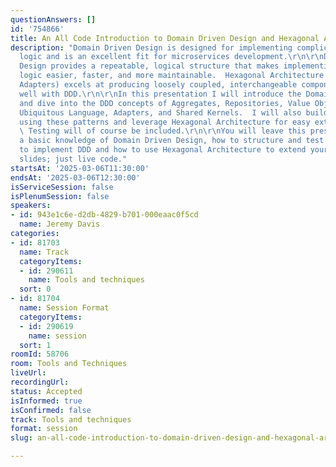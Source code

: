 ```yaml
---
questionAnswers: []
id: '754866'
title: An All Code Introduction to Domain Driven Design and Hexagonal Architecture
description: "Domain Driven Design is designed for implementing complicated business
  logic and is an excellent fit for microservices development.\r\n\r\nDomain Driven
  Design provides a repeatable, logical structure that makes implementing business
  logic easier, faster, and more maintainable.  Hexagonal Architecture (or Ports and
  Adapters) excels at producing loosely coupled, interchangeable components that fit
  well with DDD.\r\n\r\nIn this presentation I will introduce the Domain Driven Design
  and dive into the DDD concepts of Aggregates, Repositories, Value Objects, Services,
  Ubiquitous Language, Adapters, and Shared Kernels.  I will also build an application
  using these patterns and leverage Hexagonal Architecture for easy extensibility.
  \ Testing will of course be included.\r\n\r\nYou will leave this presentation with
  a basic knowledge of Domain Driven Design, how to structure and test your application
  to implement DDD and how to use Hexagonal Architecture to extend your applications.\r\n\r\nNo
  slides; just live code."
startsAt: '2025-03-06T11:30:00'
endsAt: '2025-03-06T12:30:00'
isServiceSession: false
isPlenumSession: false
speakers:
- id: 943e1c6e-d2db-4829-b701-000eaac0f5cd
  name: Jeremy Davis
categories:
- id: 81703
  name: Track
  categoryItems:
  - id: 290611
    name: Tools and techniques
  sort: 0
- id: 81704
  name: Session Format
  categoryItems:
  - id: 290619
    name: session
  sort: 1
roomId: 58706
room: Tools and Techniques
liveUrl:
recordingUrl:
status: Accepted
isInformed: true
isConfirmed: false
track: Tools and techniques
format: session
slug: an-all-code-introduction-to-domain-driven-design-and-hexagonal-architecture

---
```

